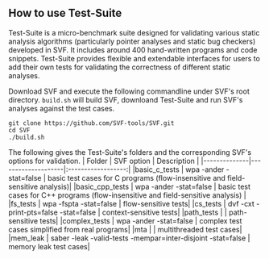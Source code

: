 ## How to use Test-Suite

Test-Suite is a micro-benchmark suite designed for validating various static analysis algorithms (particularly pointer analyses and static bug checkers) developed in SVF. It includes around 400 hand-written programs and code snippets. Test-Suite provides flexible and extendable interfaces for users to add their own tests for validating the correctness of different static analyses.


Download SVF and execute the following commandline under SVF's root directory. `build.sh` will build SVF, downloand Test-Suite and run SVF's analyses against the test cases.
```
git clone https://github.com/SVF-tools/SVF.git
cd SVF
./build.sh
```

The following gives the Test-Suite's folders and the corresponding SVF's options for validation.
| Folder       |  SVF option | Description        |
|--------------|--------------------|:------------------:|
|basic_c_tests |   wpa -ander -stat=false | basic test cases for C programs (flow-insensitive and field-sensitive analysis)|
|basic_cpp_tests | wpa -ander -stat=false | basic test cases for C++ programs (flow-insensitive and field-sensitive analysis) |
|fs_tests |   wpa -fspta -stat=false | flow-sensitive tests|
|cs_tests |  dvf -cxt -print-pts=false -stat=false | context-sensitive tests|
|path_tests |   | path-sensitive tests|
|complex_tests | wpa -ander -stat=false | complex test cases simplified from real programs|
|mta |  | multithreaded test cases|
|mem_leak |   saber -leak -valid-tests -mempar=inter-disjoint -stat=false | memory leak test cases|


